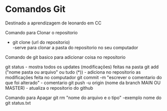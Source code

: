 # Comandos Git

Destinado a aprendizagem de leonardo em CC


Comando para Clonar o repositorio  
                               
* git clone (url do repositorio)  
-serve para clonar a pasta do repositorio no seu computador


Comando de git basico para adicionar coisa no repositorio 

git status                                                    - mostra todos os updates (modificações) feitas na pasta
git add ("nome pasta ou arquivo" ou tudo (*))                 - adiciona no repositorio as modificações feita no computador
git commit -m "escrever o comentario do que foi alterado"     - comentario 
git push -u origin (nome da branch MAIN OU MASTER)            - atualiza o repositorio do github


Comando para Apagar 
git rm "nome do arquivo e o tipo"                             -exemplo nome do git status.txt

